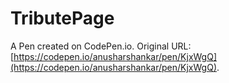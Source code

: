 # TributePage

A Pen created on CodePen.io. Original URL: [https://codepen.io/anusharshankar/pen/KjxWgQ](https://codepen.io/anusharshankar/pen/KjxWgQ).



